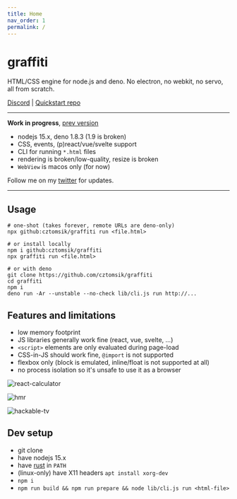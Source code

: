```yaml
---
title: Home
nav_order: 1
permalink: /
---
```


# graffiti

HTML/CSS engine for node.js and deno. No electron, no webkit, no servo, all from scratch.

[Discord](https://discord.gg/zQwyzFb)
| [Quickstart repo](https://github.com/cztomsik/hello-graffiti/)

---

**Work in progress**, [prev version](https://github.com/cztomsik/graffiti/tree/d60a4b75bf0a9fdb67af8fd449f054a411127f38)

- nodejs 15.x, deno 1.8.3 (1.9 is broken)
- CSS, events, (p)react/vue/svelte support
- CLI for running `*.html` files
- rendering is broken/low-quality, resize is broken
- `WebView` is macos only (for now)

Follow me on my [twitter](https://twitter.com/cztomsik) for updates.

---

## Usage

```
# one-shot (takes forever, remote URLs are deno-only)
npx github:cztomsik/graffiti run <file.html>

# or install locally
npm i github:cztomsik/graffiti
npx graffiti run <file.html>

# or with deno
git clone https://github.com/cztomsik/graffiti
cd graffiti
npm i
deno run -Ar --unstable --no-check lib/cli.js run http://...
```

## Features and limitations
- low memory footprint
- JS libraries generally work fine (react, vue, svelte, ...)
- `<script>` elements are only evaluated during page-load
- CSS-in-JS should work fine, `@import` is not supported
- flexbox only (block is emulated, inline/float is not supported at all)
- no process isolation so it's unsafe to use it as a browser

![react-calculator](https://github.com/cztomsik/graffiti/blob/e7035110f6c6e38fa957871c6df80741690a70b1/docs/images/react-calculator.png?raw=true)

![hmr](https://github.com/cztomsik/graffiti/blob/e7035110f6c6e38fa957871c6df80741690a70b1/docs/images/hmr.gif?raw=true)

![hackable-tv](https://user-images.githubusercontent.com/3526922/74057963-4ad47f00-49e5-11ea-9e0d-b39c98f5fe1b.gif)

## Dev setup
- git clone
- have nodejs 15.x
- have [rust](https://rustup.rs/) in `PATH`
- (linux-only) have X11 headers `apt install xorg-dev`
- `npm i`
- `npm run build && npm run prepare && node lib/cli.js run <html-file>`
